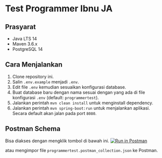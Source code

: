 # Test Programmer Ibnu JA

## Prasyarat
- Java LTS 14
- Maven 3.6.x
- PostgreSQL 14

## Cara Menjalankan
1. Clone repository ini.
2. Salin `.env.example` menjadi `.env`.
3. Edit file `.env` kemudian sesuaikan konfigurasi database.
4. Buat database baru dengan nama sesuai dengan yang ada di file konfigurasi `.env` (default: `programmertest`).
5. Jalankan perintah `mvn clean install` untuk menginstall dependency.
6. Jalankan perintah `mvn spring-boot:run` untuk menjalankan aplikasi. Secara default akan jalan pada port `8080`.


## Postman Schema
Bisa diakses dengan mengklik tombol di bawah ini.
[![Run in Postman](https://run.pstmn.io/button.svg)](https://god.gw.postman.com/run-collection/10638282-5d6dd2fb-2d94-410e-a21b-eec45d486ebd?action=collection%2Ffork&source=rip_markdown&collection-url=entityId%3D10638282-5d6dd2fb-2d94-410e-a21b-eec45d486ebd%26entityType%3Dcollection%26workspaceId%3D912e83d5-d50a-4966-8159-828e563cce8d)

atau mengimpor file `programmertest.postman_collection.json` ke Postman.
